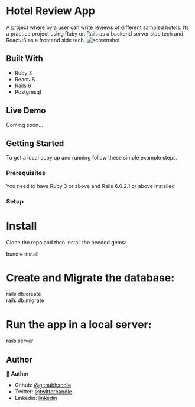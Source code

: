 # Hotel Review App

A project where by a user can write reviews of different sampled hotels. Its a practice project using Ruby on Rails as a backend server side tech and ReactJS as a frontend side tech.
![screenshot]('./app/assets/images/openHotel.png)


## Built With

- Ruby 3
- ReactJS
- Rails 6
- Postgresql

## Live Demo

Coming soon...

## Getting Started

To get a local copy up and running follow these simple example steps.

### Prerequisites
You need to have Ruby 3 or above and Rails 6.0.2.1 or above installed


### Setup

# Install
Clone the repo and then install the needed gems:

 bundle install

 # Create and Migrate the database:

 rails db:create<br>
 rails db:migrate

 # Run the app in a local server:

 rails server


## Author

👤 **Author**

- Github: [@githubhandle](https://github.com/emmanuelkamala)
- Twitter: [@twitterhandle](https://twitter.com/ejkamala)
- Linkedin: [linkedin](https://linkedin.com/emmanuelkamala)
